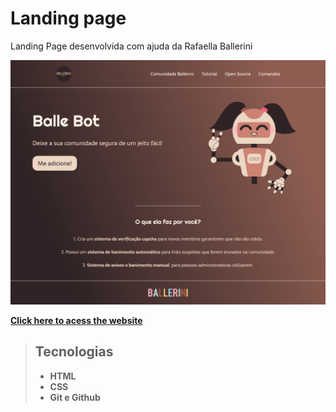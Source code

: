# Landing page

 Landing Page desenvolvida com ajuda da Rafaella Ballerini
 
 ![screenshoot da landing page!](screenshot.png)

**[Click here to acess the website]( https://david29dc.github.io/Ladinding-page/)**

> ## Tecnologias
> 
> - **HTML** <br>
> - **CSS** <br>
> - **Git e Github**
